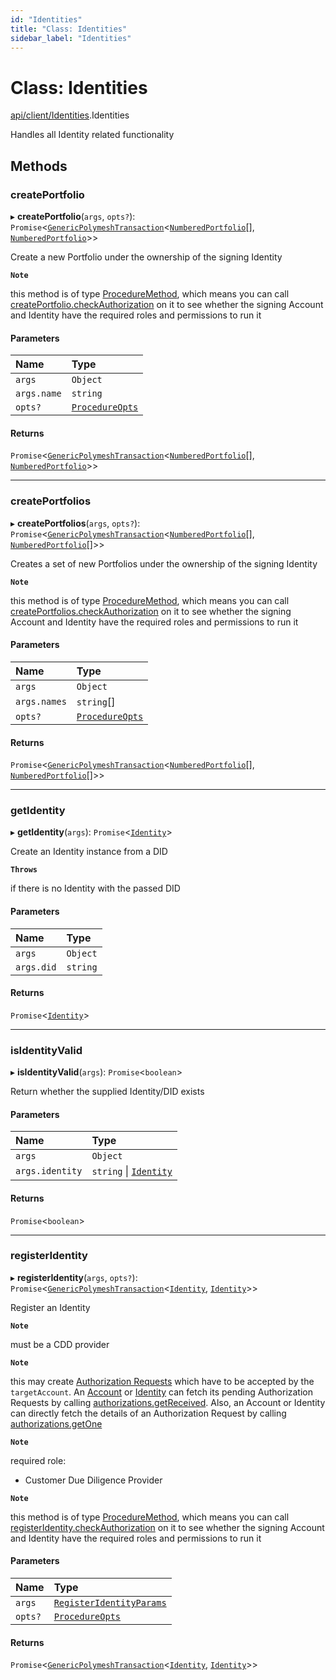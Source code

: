 ```yaml
---
id: "Identities"
title: "Class: Identities"
sidebar_label: "Identities"
---
```


# Class: Identities

[api/client/Identities](../../../../modules/API/Client/Identities/Identities.md).Identities

Handles all Identity related functionality

## Methods

### createPortfolio

▸ **createPortfolio**(`args`, `opts?`): `Promise`<[`GenericPolymeshTransaction`](../../../../modules/Types/Types.md#genericpolymeshtransaction)<[`NumberedPortfolio`](../../Entities/NumberedPortfolio/NumberedPortfolio.md)[], [`NumberedPortfolio`](../../Entities/NumberedPortfolio/NumberedPortfolio.md)\>\>

Create a new Portfolio under the ownership of the signing Identity

**`Note`**

this method is of type [ProcedureMethod](../../../../interfaces/Types/ProcedureMethod/ProcedureMethod.md), which means you can call [createPortfolio.checkAuthorization](../../../../interfaces/Types/ProcedureMethod/ProcedureMethod.md#checkauthorization)
  on it to see whether the signing Account and Identity have the required roles and permissions to run it

#### Parameters

| Name | Type |
| :------ | :------ |
| `args` | `Object` |
| `args.name` | `string` |
| `opts?` | [`ProcedureOpts`](../../../../interfaces/Types/ProcedureOpts/ProcedureOpts.md) |

#### Returns

`Promise`<[`GenericPolymeshTransaction`](../../../../modules/Types/Types.md#genericpolymeshtransaction)<[`NumberedPortfolio`](../../Entities/NumberedPortfolio/NumberedPortfolio.md)[], [`NumberedPortfolio`](../../Entities/NumberedPortfolio/NumberedPortfolio.md)\>\>

___

### createPortfolios

▸ **createPortfolios**(`args`, `opts?`): `Promise`<[`GenericPolymeshTransaction`](../../../../modules/Types/Types.md#genericpolymeshtransaction)<[`NumberedPortfolio`](../../Entities/NumberedPortfolio/NumberedPortfolio.md)[], [`NumberedPortfolio`](../../Entities/NumberedPortfolio/NumberedPortfolio.md)[]\>\>

Creates a set of new Portfolios under the ownership of the signing Identity

**`Note`**

this method is of type [ProcedureMethod](../../../../interfaces/Types/ProcedureMethod/ProcedureMethod.md), which means you can call [createPortfolios.checkAuthorization](../../../../interfaces/Types/ProcedureMethod/ProcedureMethod.md#checkauthorization)
  on it to see whether the signing Account and Identity have the required roles and permissions to run it

#### Parameters

| Name | Type |
| :------ | :------ |
| `args` | `Object` |
| `args.names` | `string`[] |
| `opts?` | [`ProcedureOpts`](../../../../interfaces/Types/ProcedureOpts/ProcedureOpts.md) |

#### Returns

`Promise`<[`GenericPolymeshTransaction`](../../../../modules/Types/Types.md#genericpolymeshtransaction)<[`NumberedPortfolio`](../../Entities/NumberedPortfolio/NumberedPortfolio.md)[], [`NumberedPortfolio`](../../Entities/NumberedPortfolio/NumberedPortfolio.md)[]\>\>

___

### getIdentity

▸ **getIdentity**(`args`): `Promise`<[`Identity`](../../Entities/Identity/Identity.md)\>

Create an Identity instance from a DID

**`Throws`**

if there is no Identity with the passed DID

#### Parameters

| Name | Type |
| :------ | :------ |
| `args` | `Object` |
| `args.did` | `string` |

#### Returns

`Promise`<[`Identity`](../../Entities/Identity/Identity.md)\>

___

### isIdentityValid

▸ **isIdentityValid**(`args`): `Promise`<`boolean`\>

Return whether the supplied Identity/DID exists

#### Parameters

| Name | Type |
| :------ | :------ |
| `args` | `Object` |
| `args.identity` | `string` \| [`Identity`](../../Entities/Identity/Identity.md) |

#### Returns

`Promise`<`boolean`\>

___

### registerIdentity

▸ **registerIdentity**(`args`, `opts?`): `Promise`<[`GenericPolymeshTransaction`](../../../../modules/Types/Types.md#genericpolymeshtransaction)<[`Identity`](../../Entities/Identity/Identity.md), [`Identity`](../../Entities/Identity/Identity.md)\>\>

Register an Identity

**`Note`**

must be a CDD provider

**`Note`**

this may create [Authorization Requests](../../Entities/AuthorizationRequest/AuthorizationRequest.md) which have to be accepted by the `targetAccount`.
  An [Account](../../Entities/Account/Account.md) or [Identity](../../Entities/Identity/Identity.md) can fetch its pending Authorization Requests by calling [authorizations.getReceived](../../Entities/Common/Namespaces/Authorizations/Authorizations.md#getreceived).
  Also, an Account or Identity can directly fetch the details of an Authorization Request by calling [authorizations.getOne](../../Entities/Common/Namespaces/Authorizations/Authorizations.md#getone)

**`Note`**

required role:
  - Customer Due Diligence Provider

**`Note`**

this method is of type [ProcedureMethod](../../../../interfaces/Types/ProcedureMethod/ProcedureMethod.md), which means you can call [registerIdentity.checkAuthorization](../../../../interfaces/Types/ProcedureMethod/ProcedureMethod.md#checkauthorization)
  on it to see whether the signing Account and Identity have the required roles and permissions to run it

#### Parameters

| Name | Type |
| :------ | :------ |
| `args` | [`RegisterIdentityParams`](../../../../interfaces/API/Procedures/Types/RegisterIdentityParams/RegisterIdentityParams.md) |
| `opts?` | [`ProcedureOpts`](../../../../interfaces/Types/ProcedureOpts/ProcedureOpts.md) |

#### Returns

`Promise`<[`GenericPolymeshTransaction`](../../../../modules/Types/Types.md#genericpolymeshtransaction)<[`Identity`](../../Entities/Identity/Identity.md), [`Identity`](../../Entities/Identity/Identity.md)\>\>
